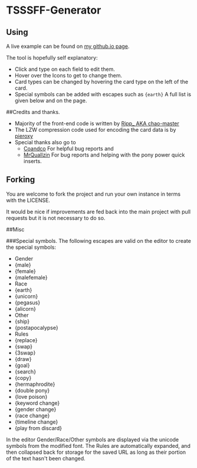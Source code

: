 TSSSFF-Generator
================

## Using
A live example can be found on [my github.io page](http://latent-logic.github.io/TSSSFF-Generator/).

The tool is hopefully self explanatory:
 * Click and type on each field to edit them.
 * Hover over the Icons to get to change them.
 * Card types can be changed by hovering the card type on the left of the card.
 * Special symbols can be added with escapes such as `{earth}` A full list is given below and on the page.

##Credits and thanks.
 * Majority of the front-end code is written by [Ripp_ AKA chao-master](https://github.com/chao-master)
 * The LZW compression code used for encoding the card data is by [pieroxy](https://github.com/pieroxy/lz-string)
 * Special thanks also go to
   * [Coandco](https://github.com/coandco) For helpful bug reports and
   * [MrQuallzin](https://github.com/MrQuallzin) For bug reports and helping with the pony power quick inserts.


## Forking
You are welcome to fork the project and run your own instance in terms with the LICENSE.

It would be nice if improvements are fed back into the main project with pull requests but it is not necessary to do so.

##Misc

###Special symbols.
The following escapes are valid on the editor to create the special symbols:
 * Gender
  * {male}
  * {female}
  * {malefemale}
 * Race
  * {earth}
  * {unicorn}
  * {pegasus}
  * {alicorn}
 * Other
  * {ship}
  * {postapocalypse}
 * Rules
  * {replace}
  * {swap}
  * {3swap}
  * {draw}
  * {goal}
  * {search}
  * {copy}
  * {hermaphrodite}
  * {double pony}
  * {love poison}
  * {keyword change}
  * {gender change}
  * {race change}
  * {timeline change}
  * {play from discard}

In the editor Gender/Race/Other symbols are displayed via the unicode symbols from the modified font.
The Rules are automatically expanded, and then collapsed back for storage for the saved URL as long as their portion of the text hasn't been changed.
